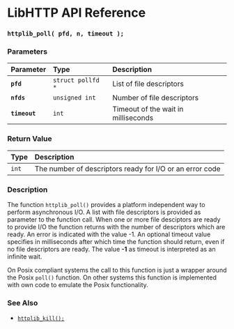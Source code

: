 # LibHTTP API Reference

### `httplib_poll( pfd, n, timeout );`

### Parameters

| Parameter | Type | Description |
| :--- | :--- | :--- |
|**`pfd`**|`struct pollfd *`|List of file descriptors|
|**`nfds`**|`unsigned int`|Number of file descriptors|
|**`timeout`**|`int`|Timeout of the wait in milliseconds|

### Return Value

| Type | Description |
| :--- | :--- |
|`int`|The number of descriptors ready for I/O or an error code|

### Description

The function `httplib_poll()` provides a platform independent way to perform asynchronous I/O. A list with file descriptors is provided as parameter to the function call. When one or more file desciptors are ready to provide I/O the function returns with the number of descriptors which are ready. An error is indicated with the value -1. An optional timeout value specifies in milliseconds after which time the function should return, even if no file descriptors are ready. The value **-1** as timeout is interpreted as an infinite wait.

On Posix compliant systems the call to this function is just a wrapper around the Posix `poll()` function. On other systems this function is implemented with own code to emulate the Posix functionality.

### See Also

* [`httplib_kill();`](httplib_kill.md)
